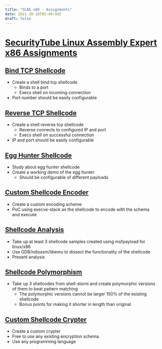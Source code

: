 ```yaml
---
title: "SLAE x86 - Assignments"
date: 2021-10-18T05:49:49Z
draft: false
---
```


# [SecurityTube Linux Assembly Expert x86 Assignments](https://www.pentesteracademy.com/course?id=3)
## [Bind TCP Shellcode](../slae_x86_a1)
- Create a shell bind tcp shellcode
  - Binds	to a port
  - Execs	shell	on incoming	connection
- Port number should be easily configurable

## [Reverse TCP Shellcode](../slae_x86_a2)
- Create a shell reverse tcp shellcode
  - Reverse connects to configured IP and port
  - Execs shell on successful connection
- IP and port should be easily configurable

## [Egg Hunter Shellcode](../slae_x86_a3)
- Study about egg hunter shellcode
- Create a working demo of the egg hunter
  - Should be configurable of different payloads

## [Custom Shellcode Encoder](../slae_x86_a4)
- Create a custom encoding scheme
- PoC using execve-stack as the shellcode to encode with the schema and execute

## [Shellcode Analysis](../slae_x86_a5)
- Take up at least 3 shellcode samples created using msfpayload for linux/x86
- Use GDB/ndisasm/libemu to dissect the functionality of the shellcode
- Present analysis

## [Shellcode Polymorphism](../slae_x86_a6)
- Take up 3 shellcodes from shell-storm and create polymorphic versions of them to beat pattern matching
  - The polymorphic versions cannot be larger 150% of the existing shellcode
  - Bonus points for making it shorter in length than original

## [Custom Shellcode Crypter](../slae_x86_a7)
- Create a custom crypter
- Free to use any existing encryption schema
- Use any programming language
